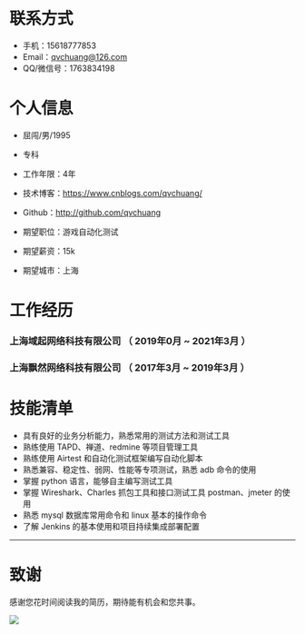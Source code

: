 # 联系方式

- 手机：15618777853
- Email：qvchuang@126.com
- QQ/微信号：1763834198

# 个人信息

 - 屈闯/男/1995 
 - 专科
 - 工作年限：4年
 - 技术博客：https://www.cnblogs.com/qvchuang/
 - Github：http://github.com/qvchuang

 - 期望职位：游戏自动化测试
 - 期望薪资：15k
 - 期望城市：上海

# 工作经历

### 上海域起网络科技有限公司 （ 2019年0月 ~ 2021年3月 ）
### 上海飘然网络科技有限公司 （ 2017年3月 ~ 2019年3月 ）

# 技能清单

- 具有良好的业务分析能力，熟悉常用的测试方法和测试工具
- 熟练使用 TAPD、禅道、redmine 等项目管理工具
- 熟练使用 Airtest 和自动化测试框架编写自动化脚本
- 熟悉兼容、稳定性、弱网、性能等专项测试，熟悉 adb 命令的使用
- 掌握 python 语言，能够自主编写测试工具
- 掌握 Wireshark、Charles 抓包工具和接口测试工具 postman、jmeter 的使用
- 熟悉 mysql 数据库常用命令和 linux 基本的操作命令
- 了解 Jenkins 的基本使用和项目持续集成部署配置

---
# 致谢
感谢您花时间阅读我的简历，期待能有机会和您共事。

![](https://camo.githubusercontent.com/6a0f76c7f114b2c8300ca379673520e5a898a0241ab216074dd7368354038abe/68747470733a2f2f692e696d6775722e636f6d2f6b644b686778362e676966)
